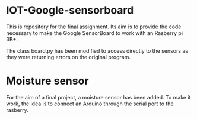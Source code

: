 # IOT-Google-sensorboard
This is repository for the final assignment. Its aim is to provide the code necessary to make the Google SensorBoard to work with an Rasberry pi 3B+.

The class board.py has been modified to access directly to the sensors as they were returning errors on the original program.


# Moisture sensor

For the aim of a final project, a moisture sensor has been added. To make it work, the idea is to connect an Arduino through the serial port to the rasberry.

